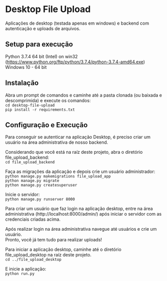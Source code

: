 # Desktop File Upload

Aplicações de desktop (testada apenas em windows) e backend com autenticação e uploads de arquivos.


## Setup para execução

Python 3.7.4 64 bit (Intel) on win32 (https://www.python.org/ftp/python/3.7.4/python-3.7.4-amd64.exe)<br /> 
Windows 10 - 64 bit


## Instalação

Abra um prompt de comandos e caminhe até a pasta clonada (ou baixada e descomprimida) e execute os comandos:<br /> 
`cd desktop-file-upload`<br /> 
`pip install -r requirements.txt`


## Configuração e Execução

Para conseguir se autenticar na aplicação Desktop, é preciso criar um usuário na área administrativa de nosso backend.<br /> 

Considerando que você está na raíz deste projeto, abra o diretório file_upload_backend:<br /> 
`cd file_upload_backend`

Faça as migrações da aplicação e depois crie um usuário administrador:<br /> 
`python manage.py makemigrations file_upload_app`<br /> 
`python manage.py migrate`<br /> 
`python manage.py createsuperuser`<br /> 


Inicie o servidor:<br /> 
`python manage.py runserver 8000` 

Para criar um usuário que faz login na aplicação desktop, entre na área administrativa (http://localhost:8000/admin/) após iniciar o servidor com as credenciais criadas acima.

Após realizar login na área administrativa navegue até usuários e crie um usuário.<br /> 
Pronto, você já tem tudo para realizar uploads!

Para iniciar a aplicação desktop, caminhe até o diretório file_upload_desktop na raíz deste projeto.<br /> 
`cd ../file_upload_desktop`

E inicie a aplicação:<br /> 
`python run.py`

